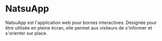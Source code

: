 # NatsuApp

NatsuApp est l'application web pour bornes interactives.
Designée pour être utilisée en pleine écran, elle permet aux visiteurs de s'informer et s'orienter sur place.